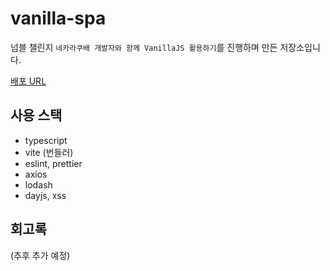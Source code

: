 # vanilla-spa

넘블 챌린지 `네카라쿠배 개발자와 함께 VanillaJS 활용하기`를 진행하며 만든 저장소입니다.

[배포 URL](https://hpny2023.netlify.app/)

## 사용 스택

- typescript
- vite (번들러)
- eslint, prettier
- axios
- lodash
- dayjs, xss

## 회고록

(추후 추가 예정)
